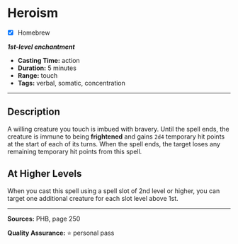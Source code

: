 # Heroism
- [x] Homebrew

***1st-level enchantment***
- **Casting Time:** action
- **Duration:** 5 minutes
- **Range:** touch
- **Tags:** verbal, somatic, concentration

---

## Description
A willing creature you touch is imbued with bravery.
Until the spell ends, the creature is immune to being **frightened** and gains `2d4` temporary hit points at the start of each of its turns.
When the spell ends, the target loses any remaining temporary hit points from this spell.

## At Higher Levels
When you cast this spell using a spell slot of 2nd level or higher, you can target one additional creature for each slot level above 1st.

---

**Sources:** PHB, page 250

**Quality Assurance:** :star: personal pass
